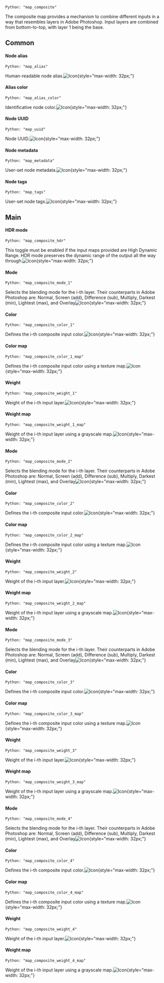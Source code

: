 `Python: "map_composite"`

The composite map provides a mechanism to combine different inputs in a way that resembles layers in Adobe Photoshop. Input layers are combined from bottom-to-top, with layer 1 being the base.
## Common

#### Node alias
`Python: "map_alias"`

Human-readable node alias.![Icon](map_composite_swatch.png "Icon"){style="max-width: 32px;"}


#### Alias color
`Python: "map_alias_color"`

Identificative node color.![Icon](map_composite_swatch.png "Icon"){style="max-width: 32px;"}


#### Node UUID
`Python: "map_uuid"`

Node UUID.![Icon](map_composite_swatch.png "Icon"){style="max-width: 32px;"}


#### Node metadata
`Python: "map_metadata"`

User-set node metadata.![Icon](map_composite_swatch.png "Icon"){style="max-width: 32px;"}


#### Node tags
`Python: "map_tags"`

User-set node tags.![Icon](map_composite_swatch.png "Icon"){style="max-width: 32px;"}


## Main

#### HDR mode
`Python: "map_composite_hdr"`

This toggle must be enabled if the input maps provided are High Dynamic Range. HDR mode preserves the dynamic range of the output all the way through.![Icon](map_composite_swatch.png "Icon"){style="max-width: 32px;"}


#### Mode
`Python: "map_composite_mode_1"`

Selects the blending mode for the i-th layer. Their counterparts in Adobe Photoshop are: Normal, Screen (add), Difference (sub), Multiply, Darkest (min), Lightest (max), and Overlay![Icon](map_composite_swatch.png "Icon"){style="max-width: 32px;"}


#### Color
`Python: "map_composite_color_1"`

Defines the i-th composite input color.![Icon](map_composite_swatch.png "Icon"){style="max-width: 32px;"}


#### Color map
`Python: "map_composite_color_1_map"`

Defines the i-th composite input color using a texture map.![Icon](map_composite_swatch.png "Icon"){style="max-width: 32px;"}


#### Weight
`Python: "map_composite_weight_1"`

Weight of the i-th input layer.![Icon](map_composite_swatch.png "Icon"){style="max-width: 32px;"}


#### Weight map
`Python: "map_composite_weight_1_map"`

Weight of the i-th input layer using a grayscale map.![Icon](map_composite_swatch.png "Icon"){style="max-width: 32px;"}


#### Mode
`Python: "map_composite_mode_2"`

Selects the blending mode for the i-th layer. Their counterparts in Adobe Photoshop are: Normal, Screen (add), Difference (sub), Multiply, Darkest (min), Lightest (max), and Overlay![Icon](map_composite_swatch.png "Icon"){style="max-width: 32px;"}


#### Color
`Python: "map_composite_color_2"`

Defines the i-th composite input color.![Icon](map_composite_swatch.png "Icon"){style="max-width: 32px;"}


#### Color map
`Python: "map_composite_color_2_map"`

Defines the i-th composite input color using a texture map.![Icon](map_composite_swatch.png "Icon"){style="max-width: 32px;"}


#### Weight
`Python: "map_composite_weight_2"`

Weight of the i-th input layer.![Icon](map_composite_swatch.png "Icon"){style="max-width: 32px;"}


#### Weight map
`Python: "map_composite_weight_2_map"`

Weight of the i-th input layer using a grayscale map.![Icon](map_composite_swatch.png "Icon"){style="max-width: 32px;"}


#### Mode
`Python: "map_composite_mode_3"`

Selects the blending mode for the i-th layer. Their counterparts in Adobe Photoshop are: Normal, Screen (add), Difference (sub), Multiply, Darkest (min), Lightest (max), and Overlay![Icon](map_composite_swatch.png "Icon"){style="max-width: 32px;"}


#### Color
`Python: "map_composite_color_3"`

Defines the i-th composite input color.![Icon](map_composite_swatch.png "Icon"){style="max-width: 32px;"}


#### Color map
`Python: "map_composite_color_3_map"`

Defines the i-th composite input color using a texture map.![Icon](map_composite_swatch.png "Icon"){style="max-width: 32px;"}


#### Weight
`Python: "map_composite_weight_3"`

Weight of the i-th input layer.![Icon](map_composite_swatch.png "Icon"){style="max-width: 32px;"}


#### Weight map
`Python: "map_composite_weight_3_map"`

Weight of the i-th input layer using a grayscale map.![Icon](map_composite_swatch.png "Icon"){style="max-width: 32px;"}


#### Mode
`Python: "map_composite_mode_4"`

Selects the blending mode for the i-th layer. Their counterparts in Adobe Photoshop are: Normal, Screen (add), Difference (sub), Multiply, Darkest (min), Lightest (max), and Overlay![Icon](map_composite_swatch.png "Icon"){style="max-width: 32px;"}


#### Color
`Python: "map_composite_color_4"`

Defines the i-th composite input color.![Icon](map_composite_swatch.png "Icon"){style="max-width: 32px;"}


#### Color map
`Python: "map_composite_color_4_map"`

Defines the i-th composite input color using a texture map.![Icon](map_composite_swatch.png "Icon"){style="max-width: 32px;"}


#### Weight
`Python: "map_composite_weight_4"`

Weight of the i-th input layer.![Icon](map_composite_swatch.png "Icon"){style="max-width: 32px;"}


#### Weight map
`Python: "map_composite_weight_4_map"`

Weight of the i-th input layer using a grayscale map.![Icon](map_composite_swatch.png "Icon"){style="max-width: 32px;"}


